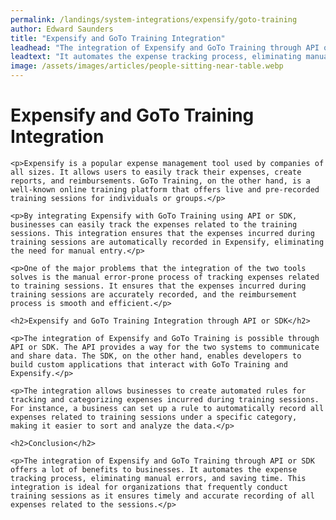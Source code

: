 ```yaml
---
permalink: /landings/system-integrations/expensify/goto-training
author: Edward Saunders
title: "Expensify and GoTo Training Integration"
leadhead: "The integration of Expensify and GoTo Training through API or SDK offers a lot of benefits to businesses"
leadtext: "It automates the expense tracking process, eliminating manual errors, and saving time. This integration is ideal for organizations that frequently conduct training sessions as it ensures timely and accurate recording of all expenses related to the sessions."
image: /assets/images/articles/people-sitting-near-table.webp
---
```

<div class="arttext">	<h1>Expensify and GoTo Training Integration</h1>

	<p>Expensify is a popular expense management tool used by companies of all sizes. It allows users to easily track their expenses, create reports, and reimbursements. GoTo Training, on the other hand, is a well-known online training platform that offers live and pre-recorded training sessions for individuals or groups.</p>

	<p>By integrating Expensify with GoTo Training using API or SDK, businesses can easily track the expenses related to the training sessions. This integration ensures that the expenses incurred during training sessions are automatically recorded in Expensify, eliminating the need for manual entry.</p>

	<p>One of the major problems that the integration of the two tools solves is the manual error-prone process of tracking expenses related to training sessions. It ensures that the expenses incurred during training sessions are accurately recorded, and the reimbursement process is smooth and efficient.</p>

	<h2>Expensify and GoTo Training Integration through API or SDK</h2>

	<p>The integration of Expensify and GoTo Training is possible through API or SDK. The API provides a way for the two systems to communicate and share data. The SDK, on the other hand, enables developers to build custom applications that interact with GoTo Training and Expensify.</p>

	<p>The integration allows businesses to create automated rules for tracking and categorizing expenses incurred during training sessions. For instance, a business can set up a rule to automatically record all expenses related to training sessions under a specific category, making it easier to sort and analyze the data.</p>

	<h2>Conclusion</h2>

	<p>The integration of Expensify and GoTo Training through API or SDK offers a lot of benefits to businesses. It automates the expense tracking process, eliminating manual errors, and saving time. This integration is ideal for organizations that frequently conduct training sessions as it ensures timely and accurate recording of all expenses related to the sessions.</p>
	
</div>